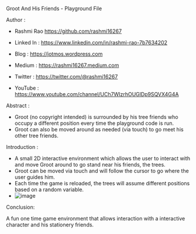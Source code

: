 Groot And His Friends - Playground File


Author :

- Rashmi Rao https://github.com/rashmi16267

- Linked In : https://www.linkedin.com/in/rashmi-rao-7b7634202
- Blog : https://jotmos.wordpress.com
- Medium : https://rashmi16267.medium.com
- Twitter : https://twitter.com/@rashmi16267
- YouTube : https://www.youtube.com/channel/UCh7WIzrhOUGlDp9SQVX4G4A


Abstract :

- Groot (no copyright intended) is surrounded by his tree friends who occupy a different position every time the playground code is run.
- Groot can also be moved around as needed (via touch) to go meet his other tree friends.


Introduction :

- A small 2D interactive environment which allows the user to interact with and move Groot around to go stand near his friends, the trees.
- Groot can be moved via touch and will follow the cursor to go where the user guides him.
- Each time the game is reloaded, the trees will assume different positions based on a random variable.
- ![image](https://user-images.githubusercontent.com/67630400/115152906-da1cfe00-a090-11eb-87af-7d8aef614bfe.png)



Conclusion:

A fun one time game environment that allows interaction with a interactive character and his stationery friends.
